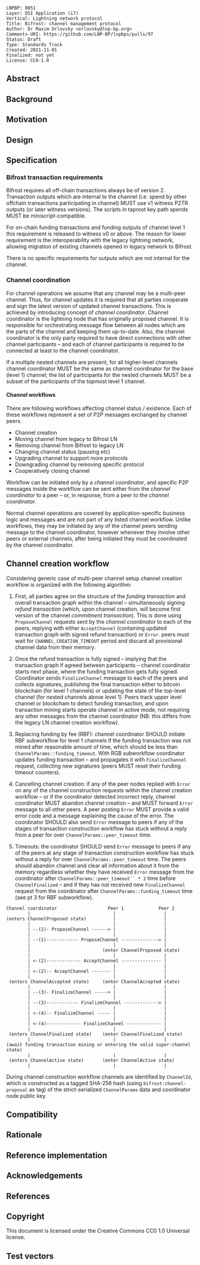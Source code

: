 ```
LNPBP: 0051
Layer: OSI Application (i7)
Vertical: Lightning network protocol
Title: Bifrost: channel management protocol
Author: Dr Maxim Orlovsky <orlovsky@lnp-bp.org>
Comments-URI: https://github.com/LNP-BP/lnpbps/pulls/97
Status: Draft
Type: Standards Track
Created: 2021-11-01
Finalized: not yet
License: CC0-1.0
```

## Abstract

## Background

## Motivation

## Design

## Specification

### Bifrost transaction requirements

Bifrost requires all off-chain transactions always be of version 2. Transaction
outputs which are internal to the channel (i.e. spend by other offchain
transactions participating in channel) MUST use v1 witness P2TR outputs (or
later witness versions). The scripts in taproot key path spends MUST be
miniscript-compatible.

For on-chain funding transactions and funding outputs of channel level 1 this
requirement is released to witness v0 or above. The reason for lower requirement
is the interoperability with the legacy lightning network, allowing migration of
existing channels opened in legacy network to Bifrost.

There is no specific requirements for outputs which are not internal for the
channel.

### Channel coordination

For channel operations we assume that any channel may be a multi-peer channel.
Thus, for channel updates it is required that all parties cooperate and sign the
latest version of updated channel transactions. This is achieved by introducing
concept of *channel coordinator*. Channel coordinator is the lightning node that
has originally proposed channel. It is responsible for orchestrating message
flow between all nodes which are the parts of the channel and keeping them
up-to-date. Also, the channel coordinator is the only party required to have
direct connections with other channel participants – and each of channel
participants is required to be connected at least to the channel coordinator.

If a multiple nested channels are present, for all higher-level channels channel
coordinator MUST be the same as channel coordinator for the base (level 1)
channel; the list of participants for the nested channels MUST be a subset of
the participants of the topmost level 1 channel.


#### Channel workflows

There are following workflows affecting channel status / existence. Each of
these workflows represent a set of P2P messages exchanged by channel peers.

- Channel creation
- Moving channel from legacy to Bifrost LN
- Removing channel from Bifrost to legacy LN
- Changing channel status (pausing etc)
- Upgrading channel to support more protocols
- Downgrading channel by removing specific protocol
- Cooperatively closing channel

Workflow can be initiated only by a *channel coordinator*, and specific P2P
messages inside the workflow can be sent either from the *channel coordinator*
to a peer – or, in response, from a peer to the *channel coordinator*.

Normal channel operations are covered by application-specific business logic and
messages and are not part of any listed channel workflow. Unlike workflows, they
may be initiated by any of the channel peers sending message to the channel
coordinator, however whenever they involve other peers or external channels,
after being initiated they must be coordinated by the channel coordinator.

## Channel creation workflow

Considering generic case of multi-peer channel setup channel creation workflow
is organized with the following algorithm:

1. First, all parties agree on the structure of the *funding transaction*
   and overall transaction graph within the channel – simultaneously signing
   *refund transaction* (which, upon channel creation, will become first
   version of the channel *commitment transaction*). This is done using
   `ProposeChannel` requests sent by the *channel coordinator* to each of
   the peers, replying with either `AcceptChannel` (containing updated
   transaction graph with signed refund transaction) or `Error`.
   peers must wait for `CHANNEL_CREATION_TIMEOUT` period and discard all
   provisional channel data from their memory.

2. Once the refund transaction is fully signed – implying that the
   transaction graph if agreed between participants – channel coordinator
   starts next phase, where the funding transaction gets fully signed.
   Coordinator sends `FinalizeChannel` message to each of the peers and
   collects signatures, publishing the final transaction either to bitcoin
   blockchain (for level 1 channels) or updating the state of the top-level
   channel (for nested channels above level 1). Peers track upper level
   channel or blockchain to detect funding transaction, and upon transaction
   mining starts operate channel in active mode, not requiring any other
   messages from the channel coordinator (NB: this differs from the legacy
   LN channel creation workflow).

3. Replacing funding by fee (RBF): channel coordinator SHOULD initiate RBF
   subworkflow for level 1 channels if the funding transaction was not mined
   after reasonable amount of time, which should be less than
   `ChannelParams::funding_timeout`. With RGB subworkflow coordinator
   updates funding transaction – and propagates it with `FinalizeChannel`
   request, collecting new signatures (peers MUST reset their funding
   timeout counters).

4. Cancelling channel creation: if any of the peer nodes replied with
   `Error` on any of the channel construction requests within the channel
   creation workflow – or if the coordinator detected incorrect reply,
   channel coordinator MUST abandon channel creation – and MUST forward
   `Error` message to all other peers. A peer posting `Error` MUST
   provide a valid error code and a message explaining the cause of the
   error. The coordinator SHOULD also send `Error` message to peers if
   any of the stages of transaction construction workflow has stuck
   without a reply from a peer for over `ChannelParams::peer_timeout`
   time.

5. Timeouts: the coordinator SHOULD send `Error` message to peers if any
   of the peers at any stage of transaction construction workflow has stuck
   without a reply for over `ChannelParams::peer_timeout` time.
   The peers should abandon channel and clear all information about it from
   the memory regardless whether they have received `Error` message from
   the coordinator after `ChannelParams::peer_timeout`` * 2` time before
   `ChannelFinalized` – and if they has not received new
   `FinalizeChannel` request from the coordinator after
   `ChannelParams::funding_timeout` time (see pt 3 for RBF subworkflow).

```
Channel coordinator                   Peer 1             Peer 2
        |                               |                  |
(enters ChannelProposed state)          |                  |
        |                               |                  |
        | --(1)- ProposeChannel ------> |                  |
        |                               |                  |
        | --(1)------------ ProposeChannel --------------> |
        |                               |                  |
        |                           (enter ChannelProposed state)
        |                               |                  |
        | <-(2)------------- AcceptChannel --------------- |
        |                               |                  |
        | <-(2)-- AcceptChannel ------- |                  |
        |                               |                  |
 (enters ChannelAccepted state)     (enter ChannelAccepted state)
        |                               |                  |
        | --(3)- FinalizeChannel -----> |                  |
        |                               |                  |
        | --(3)------------ FinalizeChannel -------------> |
        |                               |                  |
        | <-(4)-- FinalizeChannel ----- |                  |
        |                               |                  |
        | <-(4)------------- FinalizeChannel ------------- |
        |                               |                  |
 (enters ChannelFinalized state)    (enter ChannelFinalized state)
        |                               |                  |
(await funding transaction mining or entering the valid super-channel state)
        |                               |                  |
 (enters ChannelActive state)       (enter ChannelActive state)
        |                               |                  |
```

During channel construction workflow channels are identified by
`ChannelId`, which is constructed as a tagged SHA-256 hash
(using `bifrost:channel-proposal` as tag) of the strict-serialized
`ChannelParams` data and coordinator node public key.

## Compatibility

## Rationale

## Reference implementation

## Acknowledgements

## References

## Copyright

This document is licensed under the Creative Commons CC0 1.0 Universal license.

## Test vectors
